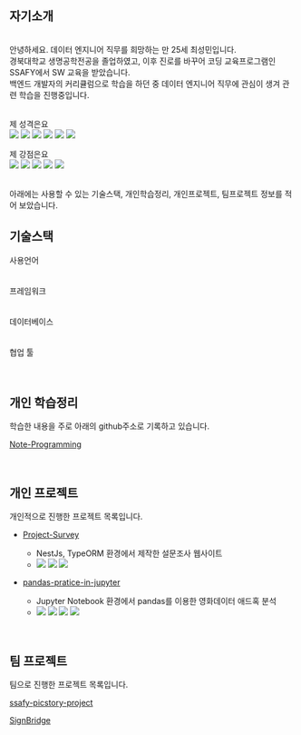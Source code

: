 <h2><div> 자기소개</div></h3> <br>
<div>
  안녕하세요. 데이터 엔지니어 직무를 희망하는 만 25세 최성민입니다. <br>
  경북대학교 생명공학전공을 졸업하였고, 이후 진로를 바꾸어 코딩 교육프로그램인 SSAFY에서 SW 교육을 받았습니다. <br>
  백엔드 개발자의 커리큘럼으로 학습을 하던 중 데이터 엔지니어 직무에 관심이 생겨 관련 학습을 진행중입니다. <br><br>
  

  제 성격은요<br>
  <img src="https://img.shields.io/badge/INTP-ffead8?style=for-the-badge"/>
  <img src="https://img.shields.io/badge/미니멀-ffead8?style=for-the-badge"/>
  <img src="https://img.shields.io/badge/집돌이-ffead8?style=for-the-badge"/>
  <img src="https://img.shields.io/badge/생각많음-ffead8?style=for-the-badge"/>
  <img src="https://img.shields.io/badge/친해지면 말많음-ffead8?style=for-the-badge"/>
  <img src="https://img.shields.io/badge/사색가-ffead8?style=for-the-badge"/>

  

  제 강점은요<br>
  <img src="https://img.shields.io/badge/검색능력-ffead8?style=for-the-badge"/>
  <img src="https://img.shields.io/badge/응용력-ffead8?style=for-the-badge"/>
  <img src="https://img.shields.io/badge/메타인지-ffead8?style=for-the-badge"/>
  <img src="https://img.shields.io/badge/설명능력-ffead8?style=for-the-badge"/>
  <img src="https://img.shields.io/badge/통찰력-ffead8?style=for-the-badge"/>
  
</div>
<br>
아래에는 사용할 수 있는 기술스택, 개인학습정리, 개인프로젝트, 팀프로젝트 정보를 적어 보았습니다. 
<h2><div> 기술스택</div></h2>
  <div>
    <div >
        <div>
            <div>
              사용언어
            </div>
             <img
              key=283876.31851924106
              style = "margin: 5px 5px;"
              src=https://img.shields.io/badge/java-b07219?style=flat&logo=java&logoColor=white
              alt=""
            /> <img
              key=866965.3981998923
              style = "margin: 5px 5px;"
              src=https://img.shields.io/badge/python-3581ba?style=flat&logo=python&logoColor=white
              alt=""
            />
        </div>
        <br>
        <div>
            <div>
                프레임워크
            </div>
            <img
              key=893828.5052125546
              style = "margin: 5px 5px;"
              src=https://img.shields.io/badge/springboot-6DB33F?style=flat&logo=springboot&logoColor=white
              alt=""
            /> <img
              key=112977.92737826108
              style = "margin: 5px 5px;"
              src=https://img.shields.io/badge/django-092E20?style=flat&logo=django&logoColor=white
              alt=""
            />
        </div>
        <br>
        <div>
            <div>
                데이터베이스
            </div>
            <img
              key=321344.6086252308
              style = "margin: 5px 5px;"
              src=https://img.shields.io/badge/redis-DC382D?style=flat&logo=redis&logoColor=white
              alt=""
            /> <img
              key=63850.49822804865
              style = "margin: 5px 5px;"
              src=https://img.shields.io/badge/mariadb-003545?style=flat&logo=mariadb&logoColor=white
              alt=""
            /> <img
              key=523461.6249694807
              style = "margin: 5px 5px;"
              src=https://img.shields.io/badge/mysql-4479A1?style=flat&logo=mysql&logoColor=white
              alt=""
            />
            <img
              key=283876.31851924106
              style = "margin: 5px 5px;"
              src=https://img.shields.io/badge/postgresql-12D289?style=flat&logo=postgresql&logoColor=white
              alt=""
            />
        </div>
        <br>
        <div>
            <div>
                협업 툴
            </div>
            <img
              key=476389.1611351678
              style = "margin: 5px 5px;"
              src=https://img.shields.io/badge/git-F05032?style=flat&logo=git&logoColor=white
              alt=""
            />
            <img
              key=476389.1611351678
              style = "margin: 5px 5px;"
              src=https://img.shields.io/badge/jira-2196F3?style=flat&logo=jira&logoColor=white
              alt=""
            />
            <img
              key=476389.1611351678
              style = "margin: 5px 5px;"
              src=https://img.shields.io/badge/notion-000000?style=flat&logo=notion&logoColor=white
              alt=""
            />
        </div>
      </div>	
  </div>
</div>
<br>

<h2><div> 개인 학습정리</div></h2>
학습한 내용을 주로 아래의 github주소로 기록하고 있습니다.
<p><a href="https://github.com/et2468/Note-Programming">Note-Programming</a></p>

<br>
<h2><div> 개인 프로젝트</div></h2>
개인적으로 진행한 프로젝트 목록입니다.
<ul> 
    <li> 
      <p><a href="https://github.com/et2468/Project-Survey">Project-Survey</a></p>
      <ul>
        <li>NestJs, TypeORM 환경에서 제작한 설문조사 웹사이트</li>
        <li>
          <img src="https://img.shields.io/badge/nestjs-ffead8?style=flat"/>
          <img src="https://img.shields.io/badge/typeorm-ffead8?style=flat"/>
          <img src="https://img.shields.io/badge/postgresql-ffead8?style=flat"/>
        </li>
      </ul>
    </li>
    <li>
      <p><a href="https://github.com/et2468/pandas-pratice-in-jupyter">pandas-pratice-in-jupyter</a></p>
      <ul>
        <li>Jupyter Notebook 환경에서 pandas를 이용한 영화데이터 애드혹 분석</li>
        <li>
          <img src="https://img.shields.io/badge/jupyter-ffead8?style=flat"/>
          <img src="https://img.shields.io/badge/pandas-ffead8?style=flat"/>
          <img src="https://img.shields.io/badge/matplotlib-ffead8?style=flat"/>
          <img src="https://img.shields.io/badge/seaborn-ffead8?style=flat"/>
        </li>
      </ul>
    </li>
</ul>

<br>

<h2><div> 팀 프로젝트</div></h2>
팀으로 진행한 프로젝트 목록입니다.
<br>
<p><a href="https://github.com/ssafy-picstory-project">ssafy-picstory-project</a></p>
<p><a href="https://github.com/SignBridge">SignBridge</a></p>
